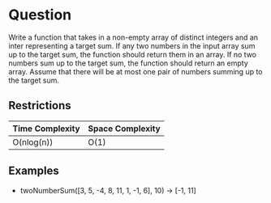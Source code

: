 # Question

Write a function that takes in a non-empty array of distinct integers and an inter representing a target sum. If any two numbers in the input array sum up to the target sum, the function should return them in an array. If no two numbers sum up to the target sum, the function should return an empty array. Assume that there will be at most one pair of numbers summing up to the target sum.

## Restrictions

Time Complexity | Space Complexity
--- | ---
O(nlog(n)) | O(1)

## Examples

* twoNumberSum([3, 5, -4, 8, 11, 1, -1, 6], 10) -> [-1, 11]